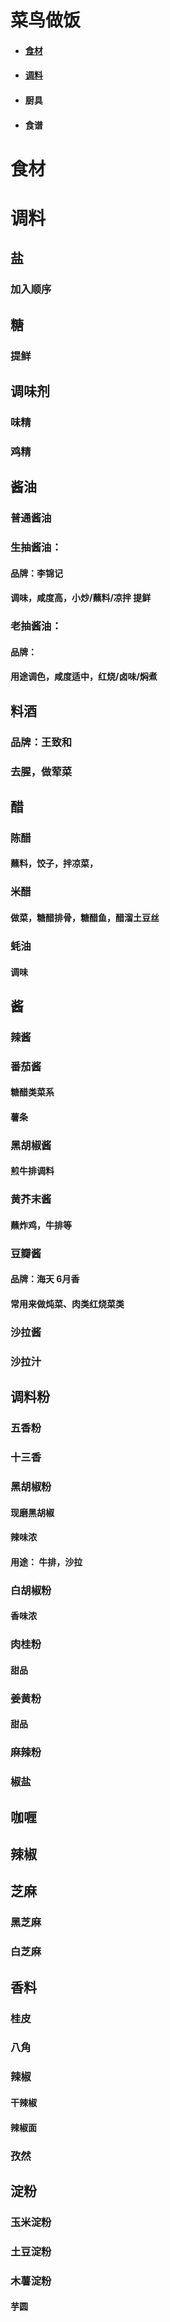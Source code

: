 # 菜鸟做饭
- #### [食材](#食材)

- #### [调料](#调料)

- #### 厨具

- #### 食谱



# <a name = "食材">食材</a>

# <a name = "调料">调料</a>

## 盐

### 	加入顺序

## 糖

### 	提鲜

## 调味剂

### 		味精

### 		鸡精

## 酱油

### 	普通酱油

### 	生抽酱油：

#### 					品牌：李锦记

#### 					调味，咸度高，小炒/蘸料/凉拌 提鲜

### 	老抽酱油：

#### 					品牌：

#### 					用途调色，咸度适中，红烧/卤味/焖煮

## 料酒

### 		品牌：王致和

### 		 去腥，做荤菜

## 醋

### 	陈醋

#### 			蘸料，饺子，拌凉菜，

### 	米醋

#### 			做菜，糖醋排骨，糖醋鱼，醋溜土豆丝					

### 	蚝油

#### 			调味

## 酱

### 	辣酱

### 	番茄酱

#### 					糖醋类菜系

#### 					薯条

### 	黑胡椒酱

#### 						煎牛排调料

### 	黄芥末酱

#### 						蘸炸鸡，牛排等

### 	豆瓣酱

#### 	 			品牌：海天 6月香

#### 				 常用来做炖菜、肉类红烧菜类

### 	沙拉酱

#### 					

### 	沙拉汁

## 调料粉

### 				五香粉

### 				十三香

### 			黑胡椒粉

#### 								现磨黑胡椒

#### 								辣味浓

#### 								用途： 牛排，沙拉

### 			白胡椒粉

#### 								香味浓

### 			肉桂粉

#### 								甜品

### 			姜黄粉

#### 							甜品

### 			麻辣粉

### 			椒盐



## 咖喱

## 辣椒

## 芝麻

### 		黑芝麻

### 		白芝麻

## 香料

### 	桂皮

### 	八角

### 	辣椒

#### 				干辣椒

#### 				辣椒面

### 	孜然

## 淀粉

### 		玉米淀粉

### 		土豆淀粉

### 		木薯淀粉

#### 						芋圆



​		
